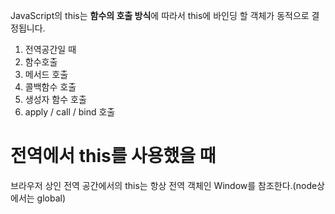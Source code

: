 JavaScript의 this는 **함수의 호출 방식**에 따라서 this에 바인딩 할 객체가 동적으로 결정됩니다.

1. 전역공간일 때
2. 함수호출
3. 메서드 호출
4. 콜백함수 호출
5. 생성자 함수 호출
6. apply / call / bind 호출



# 전역에서 this를 사용했을 때

브라우저 상인 전역 공간에서의 this는 항상 전역 객체인 Window를 참조한다.(node상에서는 global)
